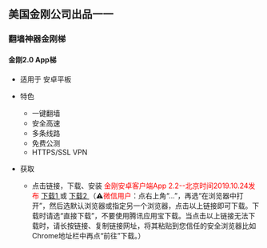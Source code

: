 ## 美国金刚公司出品一一
### 翻墙神器金刚梯
#### 金刚2.0 App梯
- 适用于 安卓平板

- 特色
  - 一键翻墙
  - 安全高速 
  - 多条线路 
  - 免费公测 
  - HTTPS/SSL VPN

- 获取
    - 点击链接，下载、安装<font color="Red"> 金刚安卓客户端App 2.2--北京时间2019.10.24发布 </font>[ 下载1 ](https://github.com/a2zitpro/client/releases/download/latest/app-prod-release.apk) 或 [ 下载2 ](https://myfasttrack.org/midman/dl_an_1358.php) （⚠️<font color="red">微信用户</font>：点右上角“...”，再选“在浏览器中打开”，然后选默认浏览器或指定另一个浏览器，点击以上链接即可下载。下载时请选“直接下载”，不要使用腾讯应用宝下载。当点击以上链接无法下载时，请长按链接、复制链接网址，将其粘贴到您信任的安全浏览器比如Chrome地址栏中再点“前往”下载。）



